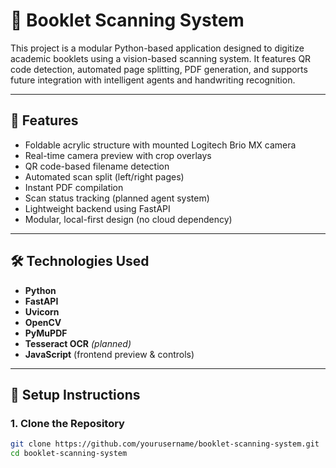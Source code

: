 # 📘 Booklet Scanning System

This project is a modular Python-based application designed to digitize academic booklets using a vision-based scanning system. It features QR code detection, automated page splitting, PDF generation, and supports future integration with intelligent agents and handwriting recognition.

---

## 🚀 Features

- Foldable acrylic structure with mounted Logitech Brio MX camera
- Real-time camera preview with crop overlays
- QR code-based filename detection
- Automated scan split (left/right pages)
- Instant PDF compilation
- Scan status tracking (planned agent system)
- Lightweight backend using FastAPI
- Modular, local-first design (no cloud dependency)

---

## 🛠 Technologies Used

- **Python**
- **FastAPI**
- **Uvicorn**
- **OpenCV**
- **PyMuPDF**
- **Tesseract OCR** *(planned)*
- **JavaScript** (frontend preview & controls)

---

## 🧪 Setup Instructions

### 1. Clone the Repository

```bash
git clone https://github.com/yourusername/booklet-scanning-system.git
cd booklet-scanning-system
